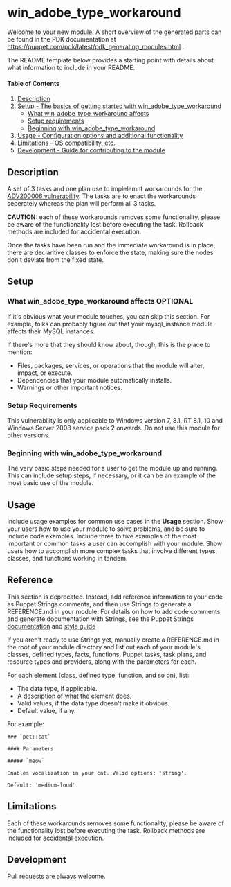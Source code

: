 # win_adobe_type_workaround

Welcome to your new module. A short overview of the generated parts can be found in the PDK documentation at https://puppet.com/pdk/latest/pdk_generating_modules.html .

The README template below provides a starting point with details about what information to include in your README.

#### Table of Contents

1. [Description](#description)
2. [Setup - The basics of getting started with win_adobe_type_workaround](#setup)
    * [What win_adobe_type_workaround affects](#what-win_adobe_type_workaround-affects)
    * [Setup requirements](#setup-requirements)
    * [Beginning with win_adobe_type_workaround](#beginning-with-win_adobe_type_workaround)
3. [Usage - Configuration options and additional functionality](#usage)
4. [Limitations - OS compatibility, etc.](#limitations)
5. [Development - Guide for contributing to the module](#development)

## Description

A set of 3 tasks and one plan use to implelemnt workarounds for the [ADV200006 vulnerability](https://portal.msrc.microsoft.com/en-US/security-guidance/advisory/ADV200006). The tasks are to enact the workarounds seperately whereas the plan will perform all 3 tasks.

**CAUTION:** each of these workarounds removes some functionality, please be aware of the functionality lost before executing the task. Rollback methods are included for accidental execution.

Once the tasks have been run and the immediate workaround is in place, there are declaritive classes to enforce the state, making sure the nodes don't deviate from the fixed state.

## Setup

### What win_adobe_type_workaround affects **OPTIONAL**

If it's obvious what your module touches, you can skip this section. For example, folks can probably figure out that your mysql_instance module affects their MySQL instances.

If there's more that they should know about, though, this is the place to mention:

* Files, packages, services, or operations that the module will alter, impact, or execute.
* Dependencies that your module automatically installs.
* Warnings or other important notices.

### Setup Requirements 

This vulnerability is only applicable to Windows version 7, 8.1, RT 8.1, 10 and Windows Server 2008 service pack 2 onwards. Do not use this module for other versions.

### Beginning with win_adobe_type_workaround

The very basic steps needed for a user to get the module up and running. This can include setup steps, if necessary, or it can be an example of the most basic use of the module.

## Usage

Include usage examples for common use cases in the **Usage** section. Show your users how to use your module to solve problems, and be sure to include code examples. Include three to five examples of the most important or common tasks a user can accomplish with your module. Show users how to accomplish more complex tasks that involve different types, classes, and functions working in tandem.

## Reference

This section is deprecated. Instead, add reference information to your code as Puppet Strings comments, and then use Strings to generate a REFERENCE.md in your module. For details on how to add code comments and generate documentation with Strings, see the Puppet Strings [documentation](https://puppet.com/docs/puppet/latest/puppet_strings.html) and [style guide](https://puppet.com/docs/puppet/latest/puppet_strings_style.html)

If you aren't ready to use Strings yet, manually create a REFERENCE.md in the root of your module directory and list out each of your module's classes, defined types, facts, functions, Puppet tasks, task plans, and resource types and providers, along with the parameters for each.

For each element (class, defined type, function, and so on), list:

  * The data type, if applicable.
  * A description of what the element does.
  * Valid values, if the data type doesn't make it obvious.
  * Default value, if any.

For example:

```
### `pet::cat`

#### Parameters

##### `meow`

Enables vocalization in your cat. Valid options: 'string'.

Default: 'medium-loud'.
```

## Limitations

Each of these workarounds removes some functionality, please be aware of the functionality lost before executing the task. Rollback methods are included for accidental execution.

## Development

Pull requests are always welcome.



